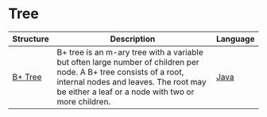 # Tree
 
Structure | Description | Language
---|--- |---
[B+ Tree](https://en.wikipedia.org/wiki/B%2B_tree) | B+ tree is an m-ary tree with a variable but often large number of children per node. A B+ tree consists of a root, internal nodes and leaves. The root may be either a leaf or a node with two or more children. | [Java](https://github.com/eduardoparaiso/Algorithms-and-Data-Structures/blob/master/Data%20Structures/Trees/B+%20Tree/ArvoreBMais_String_Int.java)